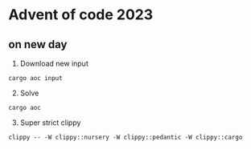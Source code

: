 # Advent of code 2023
## on new day
1. Download new input
```
cargo aoc input
```
2. Solve
```
cargo aoc
```
3. Super strict clippy
```
clippy -- -W clippy::nursery -W clippy::pedantic -W clippy::cargo
```
